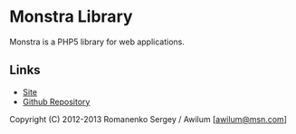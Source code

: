 # Monstra Library

Monstra is a PHP5 library for web applications.

## Links
- [Site](http://library.monstra.org)
- [Github Repository](https://github.com/Monstra/monstra-library)

Copyright (C) 2012-2013 Romanenko Sergey / Awilum [awilum@msn.com]